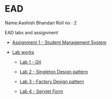 # EAD
Name:Aashish Bhandari
Roll no : 2
 
EAD labs and assignment

- [Assignment 1 - Student Management System](https://github.com/Aashish777/EAD/tree/main/assignments/assignment1)


- [Lab works](https://github.com/Aashish777/EAD/tree/main/labs)

    - [Lab 1 - Git](https://github.com/Aashish777/EAD/tree/main/labs/lab1)

    - [Lab 2 - Singleton Design pattern](https://github.com/Aashish777/EAD/tree/main/labs/lab2)

    - [Lab 3 - Factory Design pattern](https://github.com/Aashish777/EAD/tree/main/labs/lab3)

    - [Lab 4 - Servlet Form](https://github.com/Aashish777/EAD/tree/main/labs/lab4)

